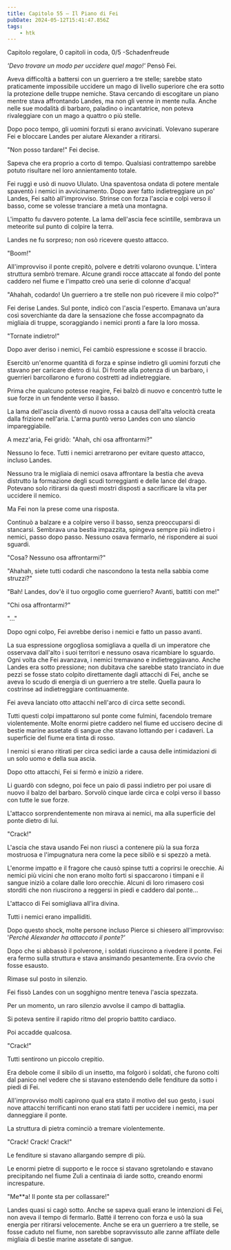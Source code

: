 ```yaml
---
title: Capitolo 55 – Il Piano di Fei
pubDate: 2024-05-12T15:41:47.856Z
tags:
    - htk
---
```


Capitolo regolare,
0 capitoli in coda, 0/5
-Schadenfreude

<em>'Devo trovare un modo per uccidere quel mago!'</em> Pensò Fei.

Aveva difficoltà a battersi con un guerriero a tre stelle; sarebbe stato praticamente impossibile uccidere un mago di livello superiore che era sotto la protezione delle truppe nemiche. Stava cercando di escogitare un piano mentre stava affrontando Landes, ma non gli venne in mente nulla. Anche nelle sue modalità di barbaro, paladino o incantatrice, non poteva rivaleggiare con un mago a quattro o più stelle.

Dopo poco tempo, gli uomini forzuti si erano avvicinati. Volevano superare Fei e bloccare Landes per aiutare Alexander a ritirarsi.

"Non posso tardare!" Fei decise.

Sapeva che era proprio a corto di tempo. Qualsiasi contrattempo sarebbe potuto risultare nel loro annientamento totale.

Fei ruggì e usò di nuovo Ululato. Una spaventosa ondata di potere mentale spaventò i nemici in avvicinamento. Dopo aver fatto indietreggiare un po' Landes, Fei saltò all'improvviso. Strinse con forza l'ascia e colpì verso il basso, come se volesse tranciare a metà una montagna.

L'impatto fu davvero potente. La lama dell'ascia fece scintille, sembrava un meteorite sul punto di colpire la terra.

Landes ne fu sorpreso; non osò ricevere questo attacco.

"Boom!"

All'improvviso il ponte crepitò, polvere e detriti volarono ovunque. L'intera struttura sembrò tremare. Alcune grandi rocce attaccate al fondo del ponte caddero nel fiume e l'impatto creò una serie di colonne d'acqua!

"Ahahah, codardo! Un guerriero a tre stelle non può ricevere il mio colpo?"

Fei derise Landes. Sul ponte, indicò con l'ascia l'esperto. Emanava un'aura così soverchiante da dare la sensazione che fosse accompagnato da migliaia di truppe, scoraggiando i nemici pronti a fare la loro mossa.

"Tornate indietro!"

Dopo aver deriso i nemici, Fei cambiò espressione e scosse il braccio.

Esercitò un'enorme quantità di forza e spinse indietro gli uomini forzuti che stavano per caricare dietro di lui. Di fronte alla potenza di un barbaro, i guerrieri barcollarono e furono costretti ad indietreggiare.

Prima che qualcuno potesse reagire, Fei balzò di nuovo e concentrò tutte le sue forze in un fendente verso il basso.

La lama dell'ascia diventò di nuovo rossa a causa dell'alta velocità creata dalla frizione nell'aria. L'arma puntò verso Landes con uno slancio impareggiabile.

A mezz'aria, Fei gridò: "Ahah, chi osa affrontarmi?"

Nessuno lo fece. Tutti i nemici arretrarono per evitare questo attacco, incluso Landes.

Nessuno tra le migliaia di nemici osava affrontare la bestia che aveva distrutto la formazione degli scudi torreggianti e delle lance del drago. Potevano solo ritirarsi da questi mostri disposti a sacrificare la vita per uccidere il nemico.

Ma Fei non la prese come una risposta.

Continuò a balzare e a colpire verso il basso, senza preoccuparsi di stancarsi. Sembrava una bestia impazzita, spingeva sempre più indietro i nemici, passo dopo passo. Nessuno osava fermarlo, né rispondere ai suoi sguardi.

"Cosa? Nessuno osa affrontarmi?"

"Ahahah, siete tutti codardi che nascondono la testa nella sabbia come struzzi?"

"Bah! Landes, dov'è il tuo orgoglio come guerriero? Avanti, battiti con me!"

"Chi osa affrontarmi?"

"..."

Dopo ogni colpo, Fei avrebbe deriso i nemici e fatto un passo avanti.

La sua espressione orgogliosa somigliava a quella di un imperatore che osservava dall'alto i suoi territori e nessuno osava ricambiare lo sguardo. Ogni volta che Fei avanzava, i nemici tremavano e indietreggiavano. Anche Landes era sotto pressione; non dubitava che sarebbe stato tranciato in due pezzi se fosse stato colpito direttamente dagli attacchi di Fei, anche se aveva lo scudo di energia di un guerriero a tre stelle. Quella paura lo costrinse ad indietreggiare continuamente.

Fei aveva lanciato otto attacchi nell'arco di circa sette secondi.

Tutti questi colpi impattarono sul ponte come fulmini, facendolo tremare violentemente. Molte enormi pietre caddero nel fiume ed uccisero decine di bestie marine assetate di sangue che stavano lottando per i cadaveri. La superficie del fiume era tinta di rosso.

I nemici si erano ritirati per circa sedici iarde a causa delle intimidazioni di un solo uomo e della sua ascia.

Dopo otto attacchi, Fei si fermò e iniziò a ridere.

Li guardò con sdegno, poi fece un paio di passi indietro per poi usare di nuovo il balzo del barbaro. Sorvolò cinque iarde circa e colpì verso il basso con tutte le sue forze.

L'attacco sorprendentemente non mirava ai nemici, ma alla superficie del ponte dietro di lui.

"Crack!"

L'ascia che stava usando Fei non riuscì a contenere più la sua forza mostruosa e l'impugnatura nera come la pece sibilò e si spezzò a metà.

L'enorme impatto e il fragore che causò spinse tutti a coprirsi le orecchie. Ai nemici più vicini che non erano molto forti si spaccarono i timpani e il sangue iniziò a colare dalle loro orecchie. Alcuni di loro rimasero così storditi che non riuscirono a reggersi in piedi e caddero dal ponte...

L'attacco di Fei somigliava all'ira divina.

Tutti i nemici erano impalliditi.

Dopo questo shock, molte persone incluso Pierce si chiesero all'improvviso: '<em>Perché Alexander ha attaccato il ponte?'</em>

Dopo che si abbassò il polverone, i soldati riuscirono a rivedere il ponte. Fei era fermo sulla struttura e stava ansimando pesantemente. Era ovvio che fosse esausto.

Rimase sul posto in silenzio.

Fei fissò Landes con un sogghigno mentre teneva l'ascia spezzata.

Per un momento, un raro silenzio avvolse il campo di battaglia.

Si poteva sentire il rapido ritmo del proprio battito cardiaco.

Poi accadde qualcosa.

"Crack!"

Tutti sentirono un piccolo crepitio.

Era debole come il sibilo di un insetto, ma folgorò i soldati, che furono colti dal panico nel vedere che si stavano estendendo delle fenditure da sotto i piedi di Fei.

All'improvviso molti capirono qual era stato il motivo del suo gesto, i suoi nove attacchi terrificanti non erano stati fatti per uccidere i nemici, ma per danneggiare il ponte.

La struttura di pietra cominciò a tremare violentemente.

"Crack! Crack! Crack!"

Le fenditure si stavano allargando sempre di più.

Le enormi pietre di supporto e le rocce si stavano sgretolando e stavano precipitando nel fiume Zuli a centinaia di iarde sotto, creando enormi increspature.

"Me**a! Il ponte sta per collassare!"

Landes quasi si cagò sotto. Anche se sapeva quali erano le intenzioni di Fei, non aveva il tempo di fermarlo. Batté il terreno con forza e usò la sua energia per ritirarsi velocemente. Anche se era un guerriero a tre stelle, se fosse caduto nel fiume, non sarebbe sopravvissuto alle zanne affilate delle migliaia di bestie marine assetate di sangue.



